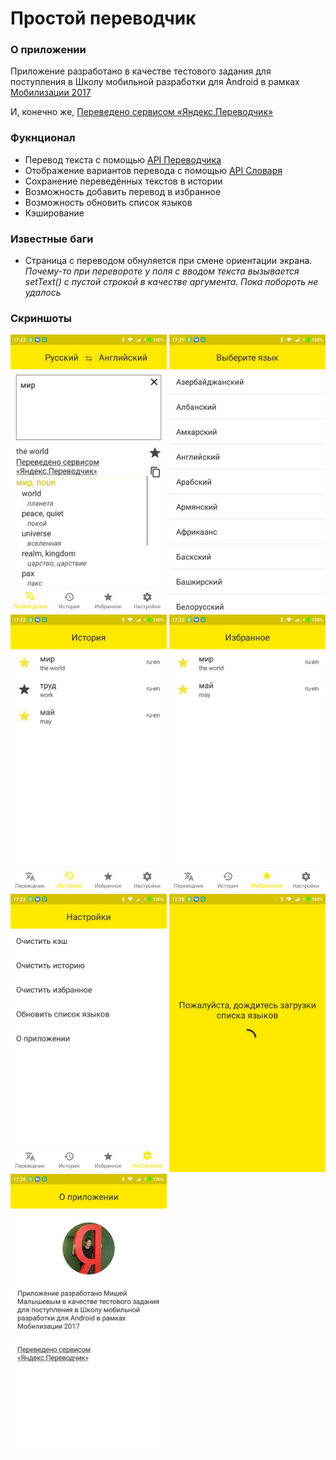 # Простой переводчик

### О приложении
Приложение разработано в качестве тестового задания 
для поступления в Школу мобильной разработки для Android в рамках 
[Мобилизации 2017](https://yandex.ru/mobilization/)

И, конечно же, [Переведено сервисом «Яндекс.Переводчик»](http://translate.yandex.ru/)

### Фукнционал
* Перевод текста с помощью [API Переводчика](https://tech.yandex.ru/translate/)
* Отображение вариантов перевода с помощью [API Словаря](https://tech.yandex.ru/dictionary)
* Сохранение переведённых текстов в истории
* Возможность добавить перевод в избранное
* Возможность обновить список языков
* Кэширование

### Известные баги
* Страница с переводом обнуляется при смене ориентации экрана.
_Почему-то при перевороте у поля с вводом текста вызывается 
setText() с пустой строкой в качестве аргумента. Пока побороть не удалось_

### Скриншоты
<img src="screenshots/translate.jpg" alt="Перевод" width="250" style="margin=10px;"/> <img src="screenshots/langs.jpg" alt="Выбор языка" width="250" style="margin=10px;"/> <img src="screenshots/history.jpg" alt="История" width="250" style="margin=10px;"/> <img src="screenshots/favorites.jpg" alt="Избранное" width="250" style="margin=10px;"/> <img src="screenshots/settings.jpg" alt="Настройки" width="250" style="margin=10px;"/> <img src="screenshots/refresh.jpg" alt="Обновление списка языков" width="250" style="margin=10px;"/> <img src="screenshots/about.jpg" alt="О приложении" width="250" style="margin=10px;"/>